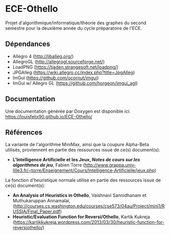 # ECE-Othello

Projet d'algorithmique/informatique/théorie des graphes du second semestre pour la deuxième année du cycle préparatoire de l'ECE.

## Dépendances
 - Allegro 4 (http://liballeg.org/)
 - AllegroGL (http://allegrogl.sourceforge.net/)
 - LoadPNG (https://tjaden.strangesoft.net/loadpng/)
 - JPGAlleg (https://wiki.allegro.cc/index.php?title=JpgAlleg)
 - ImGui (https://github.com/ocornut/imgui)
 - ImGui w/ Allegro GL (https://github.com/horgeon/imgui_agl)

## Documentation
Une documentation générée par Doxygen est disponible ici:
https://louisfelix90.github.io/ECE-Othello/
 
## Références
La variante de l'algorithme MiniMax, ainsi que la coupure Alpha-Beta utilisés, proviennent en partie des ressources issue de ce(s) document(s):
- **L'Intelligence Artificielle et les Jeux, *Notes de cours sur les algorithmes de jeu***, Fabien Torre (http://www.grappa.univ-lille3.fr/~torre/Enseignement/Cours/Intelligence-Artificielle/jeux.php)

La fonction d'heuristique normale utilise en partie des ressources issue de ce(s) document(s):
- **An Analysis of Heuristics in Othello**, Vaishnavi Sannidhanam et Muthukaruppan Annamalai, (http://courses.cs.washington.edu/courses/cse573/04au/Project/mini1/RUSSIA/Final_Paper.pdf)
- **Heuristic/Evaluation Function for Reversi/Othello**, Kartik Kukreja (https://kartikkukreja.wordpress.com/2013/03/30/heuristic-function-for-reversiothello/)